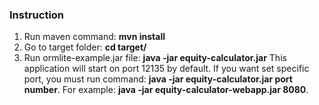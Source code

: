### Instruction

1. Run maven command: <b>mvn install</b>
2. Go to target folder: <b>cd target/</b>
3. Run ormlite-example.jar file: <b>java -jar equity-calculator.jar</b>
This application will start on port 12135 by default. 
If you want set specific port, you must run command: <b>java -jar equity-calculator.jar port number</b>.
For example: <b>java -jar equity-calculator-webapp.jar 8080</b>.